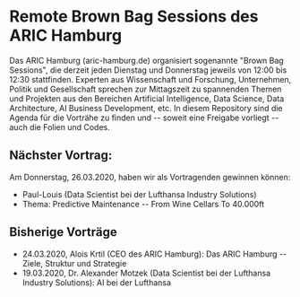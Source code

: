 # Remote Brown Bag Sessions des ARIC Hamburg
Das ARIC Hamburg (aric-hamburg.de) organisiert sogenannte "Brown Bag Sessions", die derzeit
jeden Dienstag und Donnerstag jeweils von 12:00 bis 12:30 stattfinden.
Experten aus Wissenschaft und Forschung, Unternehmen, Politik und Gesellschaft sprechen zur Mittagszeit zu spannenden Themen und Projekten aus den Bereichen Artificial Intelligence, Data Science, Data Architecture, AI Business Development, etc.
In diesem Repository sind die Agenda für die Vorträhe zu finden und -- soweit eine Freigabe vorliegt -- auch die Folien und Codes.

## Nächster Vortrag:
Am Donnerstag, 26.03.2020, haben wir als Vortragenden gewinnen können:
- Paul-Louis (Data Scientist bei der Lufthansa Industry Solutions)
- Thema: Predictive Maintenance -- From Wine Cellars To 40.000ft

## Bisherige Vorträge
- 24.03.2020, Alois Krtil (CEO des ARIC Hamburg): Das ARIC Hamburg -- Ziele, Struktur und Strategie
- 19.03.2020, Dr. Alexander Motzek (Data Scientist bei der Lufthansa Industry Solutions): AI bei der Lufthansa
